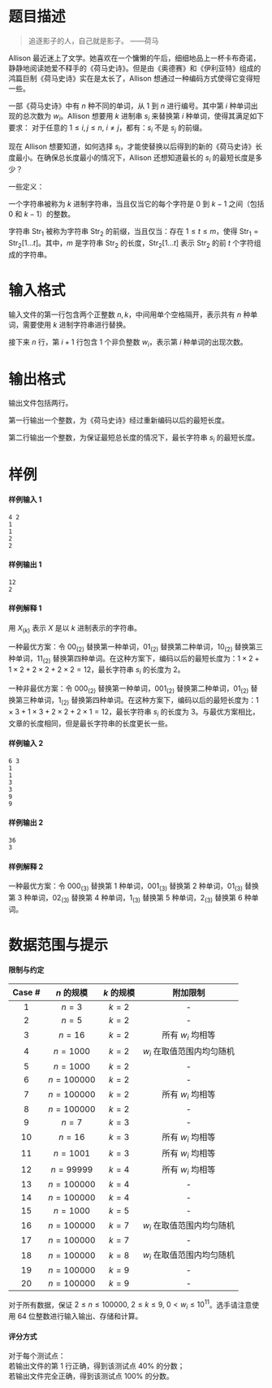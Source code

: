 
# 题目描述

> 追逐影子的人，自己就是影子。 ——荷马

Allison 最近迷上了文学。她喜欢在一个慵懒的午后，细细地品上一杯卡布奇诺，静静地阅读她爱不释手的《荷马史诗》。但是由《奥德赛》和《伊利亚特》组成的鸿篇巨制《荷马史诗》实在是太长了，Allison 想通过一种编码方式使得它变得短一些。

一部《荷马史诗》中有 $n$ 种不同的单词，从 $1$ 到 $n$ 进行编号。其中第 $i$ 种单词出现的总次数为 $w_i$。Allison 想要用 $k$ 进制串 $s_i$ 来替换第 $i$ 种单词，使得其满足如下要求：
对于任意的 $1 \leq i,j \leq n, \ i \neq j$，都有：$s_i$ 不是 $s_j$ 的前缀。

现在 Allison 想要知道，如何选择 $s_i$，才能使替换以后得到的新的《荷马史诗》长度最小。在确保总长度最小的情况下，Allison 还想知道最长的 $s_i$ 的最短长度是多少？

一些定义：

一个字符串被称为 $k$ 进制字符串，当且仅当它的每个字符是 $0$ 到 $k−1$ 之间（包括 $0$ 和 $k−1$）的整数。

字符串 $\text{Str}_1$ 被称为字符串 $\text{Str}_2$ 的前缀，当且仅当：存在 $1 \leq t \leq m$，使得 $\text{Str}_1=\text{Str}_2[1 \ldots t]$。其中，$m$ 是字符串 $\text{Str}_2$ 的长度，$\text{Str}_2[1 \ldots t]$ 表示 $\text{Str}_2$ 的前 $t$ 个字符组成的字符串。

# 输入格式

输入文件的第一行包含两个正整数 $n,k$，中间用单个空格隔开，表示共有 $n$ 种单词，需要使用 $k$ 进制字符串进行替换。

接下来 $n$ 行，第 $i+1$ 行包含 $1$ 个非负整数 $w_i$，表示第 $i$ 种单词的出现次数。

# 输出格式

输出文件包括两行。

第一行输出一个整数，为《荷马史诗》经过重新编码以后的最短长度。

第二行输出一个整数，为保证最短总长度的情况下，最长字符串 $s_i$ 的最短长度。

# 样例

#### 样例输入 1
```plain
4 2
1
1
2
2
```

#### 样例输出 1
```plain
12
2
```

#### 样例解释 1
用 $X_{(k)}$ 表示 $X$ 是以 $k$ 进制表示的字符串。

一种最优方案：令 $00_{(2)}$ 替换第一种单词，$01_{(2)}$ 替换第二种单词，$10_{(2)}$ 替换第三种单词，$11_{(2)}$ 替换第四种单词。在这种方案下，编码以后的最短长度为：$1 \times 2+1 \times 2+2 \times 2+2 \times 2=12$，最长字符串 $s_i$ 的长度为 $2$。

一种非最优方案：令 $000_{(2)}$ 替换第一种单词，$001_{(2)}$ 替换第二种单词，$01_{(2)}$ 替换第三种单词，$1_{(2)}$ 替换第四种单词。在这种方案下，编码以后的最短长度为：$1 \times 3+1 \times 3+2 \times 2+2 \times 1=12$，最长字符串 $s_i$ 的长度为 $3$。与最优方案相比，文章的长度相同，但是最长字符串的长度更长一些。

#### 样例输入 2
```plain
6 3
1
1
3
3
9
9
```

#### 样例输出 2
```plain
36
3
```

#### 样例解释 2
一种最优方案：令 $000_{(3)}$ 替换第 $1$ 种单词，$001_{(3)}$ 替换第 $2$ 种单词，$01_{(3)}$ 替换第 $3$ 种单词，$02_{(3)}$ 替换第 $4$ 种单词，$1_{(3)}$ 替换第 $5$ 种单词，$2_{(3)}$ 替换第 $6$ 种单词。

# 数据范围与提示

<!-- BEGIN: Migrated markdown table -->
#### 限制与约定

| Case # | $n$ 的规模 | $k$ 的规模 | 附加限制 |
|:-:|:-:|:-:|:-:|
| 1 | $n = 3$ | $k = 2$ | - |
| 2 | $n = 5$ | $k = 2$ | - |
| 3 | $n = 16$ | $k = 2$ | 所有 $w_i$ 均相等 |
| 4 | $n = 1000$ | $k = 2$ | $w_i$ 在取值范围内均匀随机 |
| 5 | $n = 1000$ | $k = 2$ | - |
| 6 | $n = 100000$ | $k = 2$ | - |
| 7 | $n = 100000$ | $k = 2$ | 所有 $w_i$ 均相等 |
| 8 | $n = 100000$ | $k = 2$ | - |
| 9 | $n = 7$ | $k = 3$ | - |
| 10 | $n = 16$ | $k = 3$ | 所有 $w_i$ 均相等 |
| 11 | $n = 1001$ | $k = 3$ | 所有 $w_i$ 均相等 |
| 12 | $n = 99999$ | $k = 4$ | 所有 $w_i$ 均相等 |
| 13 | $n = 100000$ | $k = 4$ | - |
| 14 | $n = 100000$ | $k = 4$ | - |
| 15 | $n = 1000$ | $k = 5$ | - |
| 16 | $n = 100000$ | $k = 7$ | $w_i$ 在取值范围内均匀随机 |
| 17 | $n = 100000$ | $k = 7$ | - |
| 18 | $n = 100000$ | $k = 8$ | $w_i$ 在取值范围内均匀随机 |
| 19 | $n = 100000$ | $k = 9$ | - |
| 20 | $n = 100000$ | $k = 9$ | - |

<!-- Migrated from original HTML table:
<table class="ui table">
    <thead>
        <tr>
            <th style='text-align: center'>Case #</th>
            <th style='text-align: center'> $n$ 的规模</th>
            <th style='text-align: center'> $k$ 的规模</th>
            <th style='text-align: center'>附加限制</th>
        </tr>
    </thead>
    <tbody>
        <tr>
            <td style='text-align: center'>1</td>
            <td style='text-align: center'> $n = 3$ </td>
            <td style='text-align: center'> $k = 2$ </td>
            <td style='text-align: center'> - </td>
        </tr>
        <tr>
            <td style='text-align: center'>2</td>
            <td style='text-align: center'> $n = 5$ </td>
            <td style='text-align: center'> $k = 2$ </td>
            <td style='text-align: center'> - </td>
        </tr>
        <tr>
            <td style='text-align: center'>3</td>
            <td style='text-align: center'> $n = 16$ </td>
            <td style='text-align: center'> $k = 2$ </td>
            <td style='text-align: center'>所有 $w_i$ 均相等</td>
        </tr>
        <tr>
            <td style='text-align: center'>4</td>
            <td style='text-align: center'> $n = 1000$ </td>
            <td style='text-align: center'> $k = 2$ </td>
            <td style='text-align: center'> $w_i$ 在取值范围内均匀随机</td>
        </tr>
        <tr>
            <td style='text-align: center'>5</td>
            <td style='text-align: center'> $n = 1000$ </td>
            <td style='text-align: center'> $k = 2$ </td>
            <td style='text-align: center'> - </td>
        </tr>
        <tr>
            <td style='text-align: center'>6</td>
            <td style='text-align: center'> $n = 100000$ </td>
            <td style='text-align: center'> $k = 2$ </td>
            <td style='text-align: center'> - </td>
        </tr>
        <tr>
            <td style='text-align: center'>7</td>
            <td style='text-align: center'> $n = 100000$ </td>
            <td style='text-align: center'> $k = 2$ </td>
            <td style='text-align: center'>所有 $w_i$ 均相等</td>
        </tr>
        <tr>
            <td style='text-align: center'>8</td>
            <td style='text-align: center'> $n = 100000$ </td>
            <td style='text-align: center'> $k = 2$ </td>
            <td style='text-align: center'> - </td>
        </tr>
        <tr>
            <td style='text-align: center'>9</td>
            <td style='text-align: center'> $n = 7$ </td>
            <td style='text-align: center'> $k = 3$ </td>
            <td style='text-align: center'> - </td>
        </tr>
        <tr>
            <td style='text-align: center'>10</td>
            <td style='text-align: center'> $n = 16$ </td>
            <td style='text-align: center'> $k = 3$ </td>
            <td style='text-align: center'>所有 $w_i$ 均相等</td>
        </tr>
        <tr>
            <td style='text-align: center'>11</td>
            <td style='text-align: center'> $n = 1001$ </td>
            <td style='text-align: center'> $k = 3$ </td>
            <td style='text-align: center'>所有 $w_i$ 均相等</td>
        </tr>
        <tr>
            <td style='text-align: center'>12</td>
            <td style='text-align: center'> $n = 99999$ </td>
            <td style='text-align: center'> $k = 4$ </td>
            <td style='text-align: center'>所有 $w_i$ 均相等</td>
        </tr>
        <tr>
            <td style='text-align: center'>13</td>
            <td style='text-align: center'> $n = 100000$ </td>
            <td style='text-align: center'> $k = 4$ </td>
            <td style='text-align: center'> - </td>
        </tr>
        <tr>
            <td style='text-align: center'>14</td>
            <td style='text-align: center'> $n = 100000$ </td>
            <td style='text-align: center'> $k = 4$ </td>
            <td style='text-align: center'> - </td>
        </tr>
        <tr>
            <td style='text-align: center'>15</td>
            <td style='text-align: center'> $n = 1000$ </td>
            <td style='text-align: center'> $k = 5$ </td>
            <td style='text-align: center'> - </td>
        </tr>
        <tr>
            <td style='text-align: center'>16</td>
            <td style='text-align: center'> $n = 100000$ </td>
            <td style='text-align: center'> $k = 7$ </td>
            <td style='text-align: center'> $w_i$ 在取值范围内均匀随机</td>
        </tr>
        <tr>
            <td style='text-align: center'>17</td>
            <td style='text-align: center'> $n = 100000$ </td>
            <td style='text-align: center'> $k = 7$ </td>
            <td style='text-align: center'> - </td>
        </tr>
        <tr>
            <td style='text-align: center'>18</td>
            <td style='text-align: center'> $n = 100000$ </td>
            <td style='text-align: center'> $k = 8$ </td>
            <td style='text-align: center'> $w_i$ 在取值范围内均匀随机</td>
        </tr>
        <tr>
            <td style='text-align: center'>19</td>
            <td style='text-align: center'> $n = 100000$ </td>
            <td style='text-align: center'> $k = 9$ </td>
            <td style='text-align: center'> - </td>
        </tr>
        <tr>
            <td style='text-align: center'>20</td>
            <td style='text-align: center'> $n = 100000$ </td>
            <td style='text-align: center'> $k = 9$ </td>
            <td style='text-align: center'> - </td>
        </tr>
    </tbody>
</table>
-->

<!-- END: Migrated markdown table -->

对于所有数据，保证 $2 \leq n \leq 100000, \ 2 \leq k \leq 9, \ 0 \lt w_i \leq 10^{11}$。选手请注意使用 $64$ 位整数进行输入输出、存储和计算。

#### 评分方式
对于每个测试点：  
若输出文件的第 $1$ 行正确，得到该测试点 $40\%$ 的分数；  
若输出文件完全正确，得到该测试点 $100\%$ 的分数。

